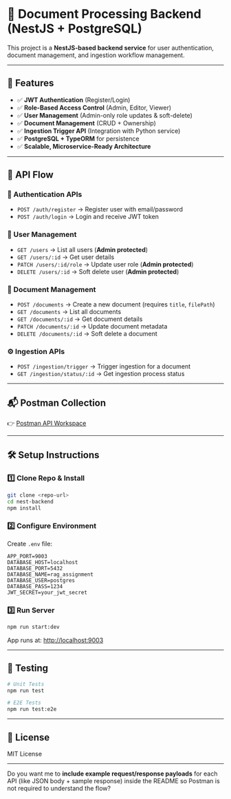 

# 📄 Document Processing Backend (NestJS + PostgreSQL)

This project is a **NestJS-based backend service** for user authentication, document management, and ingestion workflow management.

---

## 🚀 Features

* ✅ **JWT Authentication** (Register/Login)
* ✅ **Role-Based Access Control** (Admin, Editor, Viewer)
* ✅ **User Management** (Admin-only role updates & soft-delete)
* ✅ **Document Management** (CRUD + Ownership)
* ✅ **Ingestion Trigger API** (Integration with Python service)
* ✅ **PostgreSQL + TypeORM** for persistence
* ✅ **Scalable, Microservice-Ready Architecture**

---

## 📌 API Flow

### 🔐 Authentication APIs

* `POST /auth/register` → Register user with email/password
* `POST /auth/login` → Login and receive JWT token

### 👤 User Management

* `GET /users` → List all users (**Admin protected**)
* `GET /users/:id` → Get user details
* `PATCH /users/:id/role` → Update user role (**Admin protected**)
* `DELETE /users/:id` → Soft delete user (**Admin protected**)

### 📂 Document Management

* `POST /documents` → Create a new document (requires `title`, `filePath`)
* `GET /documents` → List all documents
* `GET /documents/:id` → Get document details
* `PATCH /documents/:id` → Update document metadata
* `DELETE /documents/:id` → Soft delete a document

### ⚙️ Ingestion APIs

* `POST /ingestion/trigger` → Trigger ingestion for a document
* `GET /ingestion/status/:id` → Get ingestion process status

---

## 📬 Postman Collection

👉 [Postman API Workspace](https://www.postman.com/solar-meteor-326216/workspace/rag-assigment/collection/25991862-c5a7c04a-1253-4870-948d-a6fa692299b9?action=share&source=copy-link&creator=25991862)

---

## 🛠️ Setup Instructions

### 1️⃣ Clone Repo & Install

```bash
git clone <repo-url>
cd nest-backend
npm install
```

### 2️⃣ Configure Environment

Create `.env` file:

```env
APP_PORT=9003
DATABASE_HOST=localhost
DATABASE_PORT=5432
DATABASE_NAME=rag_assignment
DATABASE_USER=postgres
DATABASE_PASS=1234
JWT_SECRET=your_jwt_secret
```

### 3️⃣ Run Server

```bash
npm run start:dev
```

App runs at: [http://localhost:9003](http://localhost:9003)

---

## 🧪 Testing

```bash
# Unit Tests
npm run test

# E2E Tests
npm run test:e2e
```

---

## 📜 License

MIT License

---

Do you want me to **include example request/response payloads** for each API (like JSON body + sample response) inside the README so Postman is not required to understand the flow?
